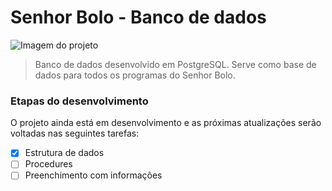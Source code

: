 # Senhor Bolo - Banco de dados

<img src="https://i.imgur.com/ivbZoam.png" alt="Imagem do projeto">

> Banco de dados desenvolvido em PostgreSQL. Serve como base de dados para todos os programas do Senhor Bolo.

### Etapas do desenvolvimento

O projeto ainda está em desenvolvimento e as próximas atualizações serão voltadas nas seguintes tarefas:

- [x] Estrutura de dados
- [ ] Procedures
- [ ] Preenchimento com informações
